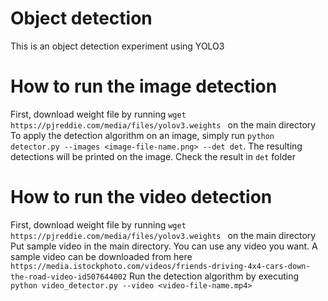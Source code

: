 # Object detection
This is an object detection experiment using YOLO3

# How to run the image detection
First, download weight file by running `wget https://pjreddie.com/media/files/yolov3.weights
` on the main directory
To apply the detection algorithm on an image, simply run `python detector.py --images <image-file-name.png> --det det`.
The resulting detections will be printed on the image. Check the result in `det` folder

# How to run the video detection
First, download weight file by running `wget https://pjreddie.com/media/files/yolov3.weights
` on the main directory
Put sample video in the main directory. You can use any video you want. A sample video can be downloaded from here `https://media.istockphoto.com/videos/friends-driving-4x4-cars-down-the-road-video-id507644002`
Run the detection algorithm by executing `python video_detector.py --video <video-file-name.mp4>`